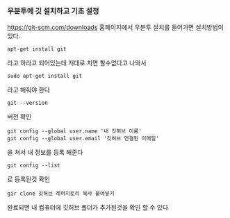 ### 우분투에 깃 설치하고 기초 설정
https://git-scm.com/downloads 홈페이지에서 우분투 설치를 들어가면 설치방법이 있다.
```
apt-get install git
```
라고 하라고 되어있는데 저대로 치면 할수없다고 나와서
```
sudo apt-get install git
```
라고 해줘야 한다

```
git --version
```
버전 확인
```
git config --global user.name '내 깃허브 이름'
git config --global user.email '깃허브 연결된 이메일'
```
을 쳐서 내 정보를 등록 해준다
```
git config --list
```
로 등록된것 확인
```
gir clone 깃허브 레퍼지토리 복사 붙여넣기
```
완료되면 내 컴퓨터에 깃허브 폴더가 추가된것을 확인 할 수 있다
